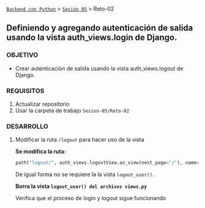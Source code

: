 [`Backend con Python`](../../Readme.md) > [`Sesión 05`](../Readme.md) > Reto-02
## Definiendo y agregando autenticación de salida usando la vista auth_views.login de Django.

### OBJETIVO
- Crear autenticación de salida usando la vista auth_views.logout de Django.

### REQUISITOS
1. Actualizar repositorio
1. Usar la carpeta de trabajo `Sesion-05/Reto-02`

### DESARROLLO
1. Modificar la ruta `/logout` para hacer uso de la vista

   __Se modifica la ruta:__
   ```python
   path("logout/", auth_views.logoutView.as_view(next_page="/"), name="logout"),
   ```
   De igual forma no se requiere la la vista `logout_user()`.

   __Borra la vista `logout_user() del archivos views.py`__

    Verifica que el proceso de login y logout sigue funcionando
